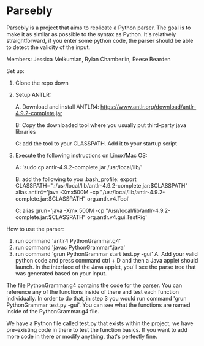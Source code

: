 # Parsebly
Parsebly is a project that aims to replicate a Python parser. The goal is to make it as similar as possible to the syntax as Python. It's relatively straightforward, if you enter some python code, the parser should be able to detect the validity of the input.

Members:
Jessica Melkumian,
Rylan Chamberlin,
Reese Bearden


Set up:
1. Clone the repo down
2. Setup ANTLR:


   A. Download and install ANTLR4: https://www.antlr.org/download/antlr-4.9.2-complete.jar
   
   B: Copy the downloaded tool where you usually put third-party java libraries
   
   C: add the tool to your CLASSPATH. Add it to your startup script
   
2. Execute the following instructions on Linux/Mac OS:


   A: 'sudo cp antlr-4.9.2-complete.jar /usr/local/lib/'
   
   B: add the following to you .bash_profile:
        export CLASSPATH=".:/usr/local/lib/antlr-4.9.2-complete.jar:$CLASSPATH"
        alias antlr4='java -Xmx500M -cp "/usr/local/lib/antlr-4.9.2-complete.jar:$CLASSPATH" org.antlr.v4.Tool'
        
   C: alias grun='java -Xmx 500M -cp "/usr/local/lib/antlr-4.9.2-complete.jar:$CLASSPATH" org.antlr.v4.gui.TestRig'
   


How to use the parser:
1. run command 'antlr4 PythonGrammar.g4'
2. run command 'javac PythonGrammar*.java'
3. run command 'grun PythonGrammar start test.py -gui'
   A. Add your valid python code and press command ctrl + D and then a Java applet should launch. In the interface of the Java applet, you'll see the parse tree that was generated based on your input.


The file PythonGrammar.g4 contains the code for the parser. You can reference any of the functions inside of there and test each function individually. In order to do that, in step 3 you would run command 'grun PythonGrammar <function> test.py -gui'. You can see what the functions are named inside of the PythonGrammar.g4 file.

We have a Python file called test.py that exists within the project, we have pre-existing code in there to test the function basics. If you want to add more code in there or modify anything, that's perfectly fine.


   
